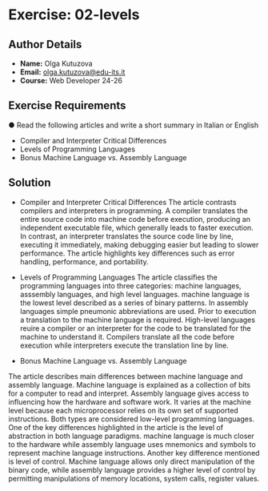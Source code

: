 # Exercise: 02-levels

## Author Details
- **Name:** Olga Kutuzova  
- **Email:** olga.kutuzova@edu-its.it  
- **Course:** Web Developer 24-26


## Exercise Requirements
● Read the following articles and write a short summary in Italian or English
- Compiler and Interpreter Critical Differences
- Levels of Programming Languages
- Bonus Machine Language vs. Assembly Language


## Solution
- Compiler and Interpreter Critical Differences
The article contrasts compilers and interpreters in programming. A compiler translates the entire source code into machine code before execution, producing an independent executable file, which generally leads to faster execution. In contrast, an interpreter translates the source code line by line, executing it immediately, making debugging easier but leading to slower performance. The article highlights key differences such as error handling, performance, and portability.

- Levels of Programming Languages
The article classifies the programming languages into three categories: machine languages, asssembly languages, and high level languages. machine language is the lowest level described as a series of binary patterns. In assembly languages simple pneumonic abbreviations are used. Prior to execution a translation to the machine language is required. High-level languages reuire a compiler or an interpreter for the code to be translated for the machine to understand it. Compilers translate all the code before execution while interpreters execute the translation line by line. 

- Bonus Machine Language vs. Assembly Language

The article describes main differences between machine language and assembly language. Machine language is explained as a collection of bits for a computer to read and interpret. Assembly language gives access to influencing how the hardware and software work. It varies at the machine level because each microprocessor relies on its own set of supported instructions. 
Both types are considered low-level programming languages. One of the key differences highlighted in the article is the level of abstraction in both language paradigms. machine language is much closer to the hardware while assembly language uses mnemonics and symbols to represent machine language instructions. Another key difference mentioned is level of control. Machine language allows only direct manipulation of the binary code, while assembly language provides a higher level of control by permitting manipulations of memory locations, system calls, register values. 
